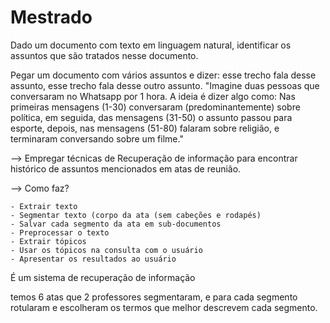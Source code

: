 
# Mestrado

Dado um documento com texto em linguagem natural, identificar os assuntos que são tratados nesse documento.



Pegar um documento com vários assuntos e dizer: esse trecho fala desse assunto, esse trecho fala desse outro assunto.
"Imagine duas pessoas que conversaram no Whatsapp por 1 hora. A ideia é dizer algo como: Nas primeiras mensagens (1-30) conversaram (predominantemente) sobre política, em seguida, das mensagens (31-50) o assunto passou para esporte, depois, nas mensagens (51-80) falaram sobre religião, e terminaram conversando sobre um filme."	

  --> Empregar técnicas de Recuperação de informação para encontrar histórico de assuntos mencionados em atas de reunião.



--> Como faz?

	- Extrair texto
	- Segmentar texto (corpo da ata (sem cabeções e rodapés)
	- Salvar cada segmento da ata em sub-documentos
	- Preprocessar o texto
	- Extrair tópicos
	- Usar os tópicos na consulta com o usuário
	- Apresentar os resultados ao usuário



É um sistema de recuperação de informação

temos 6 atas que 2 professores segmentaram, e para cada segmento rotularam e escolheram os termos que melhor descrevem cada segmento.

